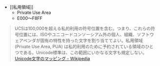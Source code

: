
- [[私用領域]]
    - Private Use Area
    - E000～F8FF

> UCSは100,000を超える私的利用の符号位置を含む。つまり、これらの符号位置には、ISOやユニコードコンソーシアム外の個人、組織、ソフトウェアベンダが固有の特性を持った文字を割り当ててよい。私用領域 (Private Use Area, PUA) は私的利用のために予約されている領域のひとつである。Unicode標準は、この範囲にいかなる文字も規定しない。
[Unicode文字のマッピング - Wikipedia](https://ja.wikipedia.org/wiki/Unicode%E6%96%87%E5%AD%97%E3%81%AE%E3%83%9E%E3%83%83%E3%83%94%E3%83%B3%E3%82%B0)